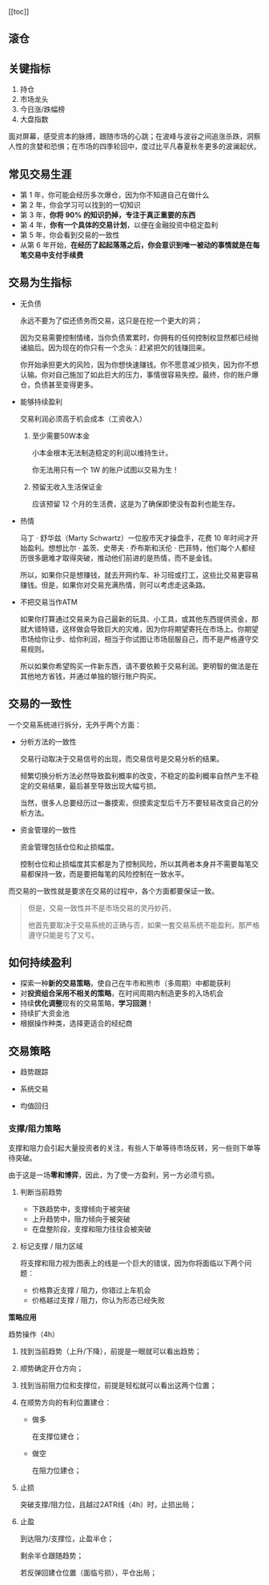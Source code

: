 [[toc]]

## 滚仓



## 关键指标

1. 持仓
2. 市场龙头
3. 今日涨/跌幅榜
4. 大盘指数

面对屏幕，感受资本的脉搏，跟随市场的心跳；在波峰与波谷之间追涨杀跌，洞察人性的贪婪和恐惧；在市场的四季轮回中，度过比平凡春夏秋冬更多的波澜起伏。





## 常见交易生涯

- 第 1 年，你可能会经历多次爆仓，因为你不知道自己在做什么
- 第 2 年，你会学习可以找到的一切知识
- 第 3 年，**你将 90% 的知识扔掉，专注于真正重要的东西**
- 第 4 年，**你有一个具体的交易计划**，以便在金融投资中稳定盈利
- 第 5 年，你会看到交易的一致性
- 从第 6 年开始，**在经历了起起落落之后，你会意识到唯一被动的事情就是在每笔交易中支付手续费**





## 交易为生指标

- 无负债

  永远不要为了偿还债务而交易，这只是在挖一个更大的洞；

  因为交易需要控制情绪，当你负债累累时，你拥有的任何控制权显然都已经抛诸脑后。因为现在的你只有一个念头：赶紧把欠的钱赚回来。

  你开始承担更大的风险，因为你想快速赚钱。你不愿意减少损失，因为你不想认输。你对自己施加了如此巨大的压力，事情很容易失控。最终，你的账户爆仓，负债甚至变得更多。

- 能够持续盈利

  交易利润必须高于机会成本（工资收入）

  1. 至少需要50W本金

     小本金根本无法制造稳定的利润以维持生计。

     你无法用只有一个 1W 的账户试图以交易为生！

  2. 预留无收入生活保证金

     应该预留 12 个月的生活费，这是为了确保即使没有盈利也能生存。

- 热情

  马丁 · 舒华兹（Marty Schwartz）一位股市天才操盘手，花费 10 年时间才开始盈利。想想比尔 · 盖茨、史蒂夫 · 乔布斯和沃伦 · 巴菲特，他们每个人都经历很多磨难才取得突破，推动他们前进的是热情，而不是金钱。

  所以，如果你只是想赚钱，就去开网约车、补习班或打工，这些比交易更容易赚钱。但是，如果你对交易充满热情，则可以考虑走这条路。

- 不把交易当作ATM

  如果你打算通过交易来为自己最新的玩具、小工具，或其他东西提供资金，那就大错特错，这样做会导致巨大的灾难，因为你将期望寄托在市场上。你期望市场给你让步、给你利润，相当于你试图让市场屈服自己，而不是严格遵守交易规则。

  所以如果你希望购买一件新东西，请不要依赖于交易利润。更明智的做法是在其他地方省钱，并通过单独的银行账户购买。





## 交易的一致性

一个交易系统进行拆分，无外乎两个方面：

- 分析方法的一致性

  交易行动取决于交易信号的出现，而交易信号是交易分析的结果。

  频繁切换分析方法必然导致盈利概率的改变，不稳定的盈利概率自然产生不稳定的交易结果，最后甚至导致出现大幅亏损。

  当然，很多人总要经历过一番摸索，但摸索定型后千万不要轻易改变自己的分析方法。

- 资金管理的一致性

  资金管理包括仓位和止损幅度。

  控制仓位和止损幅度其实都是为了控制风险，所以其两者本身并不需要每笔交易都保持一致，而是要把每笔的风险控制在一致水平。

而交易的一致性就是要求在交易的过程中，各个方面都要保证一致。

> 但是，交易一致性并不是市场交易的灵丹妙药，
>
> 他首先要取决于交易系统的正确与否，如果一套交易系统不能盈利，那严格遵守只能是亏了又亏。



## 如何持续盈利

- 探索一种**新的交易策略**，使自己在牛市和熊市（多周期）中都能获利
- 对**投资组合采用不相关的策略**，在时间周期内制造更多的入场机会
- 持续**优化调整**现有的交易策略，**学习回测**！
- 持续扩大资金池
- 根据操作种类，选择更适合的经纪商





## 交易策略

- 趋势跟踪

- 系统交易

- 均值回归

### 支撑/阻力策略

支撑和阻力会引起大量投资者的关注，有些人下单等待市场反转，另一些则下单等待突破。

由于这是一场**零和博弈**，因此，为了使一方盈利，另一方必须亏损。

1. 判断当前趋势

   - 下跌趋势中，支撑倾向于被突破
   - 上升趋势中，阻力倾向于被突破
   - 在盘整阶段，支撑和阻力往往会被突破

2. 标记支撑 / 阻力区域

   将支撑和阻力视为图表上的线是一个巨大的错误，因为你将面临以下两个问题：

   - 价格靠近支撑 / 阻力，你错过上车机会
   - 价格越过支撑 / 阻力，你认为形态已经失败

**策略应用**

趋势操作（4h）

1. 找到当前趋势（上升/下降），前提是一眼就可以看出趋势；

2. 顺势确定开仓方向；

3. 找到当前阻力位和支撑位，前提是轻松就可以看出这两个位置；

4. 在顺势方向的有利位置建仓：

   - 做多

     在支撑位建仓；

   - 做空

     在阻力位建仓；

5. 止损

   突破支撑/阻力位，且越过2ATR线（4h）时，止损出局；

6. 止盈

   到达阻力/支撑位，止盈半仓；

   剩余半仓跟随趋势；

   若反弹回建仓位置（面临亏损），平仓出局；













